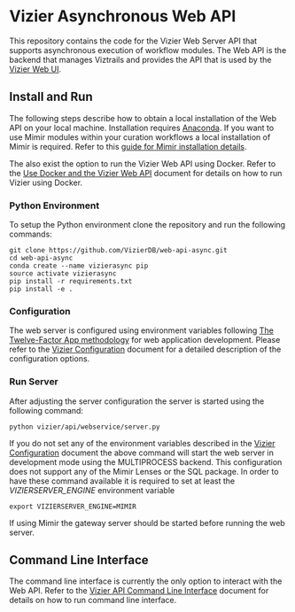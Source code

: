 # Vizier Asynchronous Web API

This repository contains the code for the Vizier Web Server API that supports asynchronous execution of workflow modules. The Web API is the backend that manages Viztrails and provides the API that is used by the [Vizier Web UI](https://github.com/VizierDB/web-ui).


## Install and Run

The following steps describe how to obtain a local installation of the Web API on your local machine. Installation requires [Anaconda](https://conda.io/docs/user-guide/install/index.html). If you want to use Mimir modules within your curation workflows a local installation of Mimir is required. Refer to this [guide for Mimir installation details](https://github.com/VizierDB/Vistrails/tree/MimirPackage/vistrails/packages/mimir).

The also exist the option to run the Vizier Web API using Docker. Refer to the [Use Docker and the Vizier Web API](https://github.com/VizierDB/web-api-async/tree/master/doc/docker.md) document for details on how to run Vizier using Docker.


### Python Environment

To setup the Python environment clone the repository and run the following commands:

```
git clone https://github.com/VizierDB/web-api-async.git
cd web-api-async
conda create --name vizierasync pip
source activate vizierasync
pip install -r requirements.txt
pip install -e .
```


### Configuration

The web server is configured using environment variables following [The Twelve-Factor App methodology](https://12factor.net/) for web application development. Please refer to the [Vizier Configuration](https://github.com/VizierDB/web-api-async/tree/master/doc/configuration.md) document for a detailed description of the configuration options. 



### Run Server

After adjusting the server configuration the server is started using the following command:

```
python vizier/api/webservice/server.py
```

If you do not set any of the environment variables described in the [Vizier Configuration](https://github.com/VizierDB/web-api-async/tree/master/doc/configuration.md) document the above command will start the web server in development mode using the MULTIPROCESS backend. This configuration does not support any of the Mimir Lenses or the SQL package. In order to have these command available it is required to set at least the *VIZIERSERVER_ENGINE* environment variable

```
export VIZIERSERVER_ENGINE=MIMIR
```

If using Mimir the gateway server should be started before running the web server.



## Command Line Interface

The command line interface is currently the only option to interact with the Web API. Refer to the [Vizier API Command Line Interface](https://github.com/VizierDB/web-api-async/tree/master/doc/cli.md) document for details on how to run command line interface.
